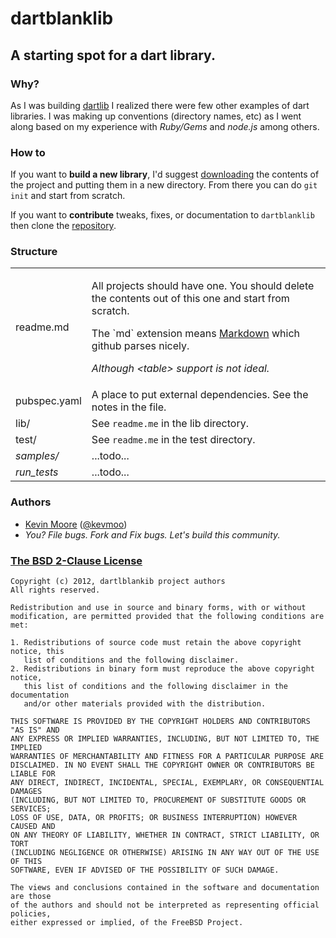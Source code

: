 # dartblanklib
## A starting spot for a dart library.

### Why?
As I was building [dartlib](https://github.com/kevmoo/dartlib) I realized there were few other examples of dart libraries. I was making up conventions (directory names, etc) as I went along based on my experience with *Ruby/Gems* and *node.js* among others.

### How to

If you want to **build a new library**, I'd suggest [downloading](https://github.com/kevmoo/dartblanklib/downloads) the contents of the project and putting them in a new directory. From there you can do `git init` and start from scratch.

If you want to **contribute** tweaks, fixes, or documentation to `dartblanklib` then clone the [repository](https://github.com/kevmoo/dartblanklib).

### Structure

<table>
  <tr>
    <td>readme.md</td>
    <td>
      <p>All projects should have one. You should delete the contents out of this one and start from scratch.</p>
      <p>The `md` extension means <a href='http://daringfireball.net/projects/markdown/'>Markdown</a> which github parses nicely.</p>
      <p><em>Although &lt;table&gt; support is not ideal.</em></p>
    </td>
  </tr>
  <tr>
    <td>pubspec.yaml</td>
    <td>A place to put external dependencies. See the notes in the file.</td>
  </tr>
  <tr>
    <td>lib/</td>
    <td>See <code>readme.me</code> in the lib directory.</td>
  </tr>
  <tr>
    <td>test/</td>
    <td>See <code>readme.me</code> in the test directory.</td>
  </tr>
  <tr>
    <td><em>samples/</em></td>
    <td>...todo...</td>
  </tr>
  <tr>
    <td><em>run_tests</em></td>
    <td>...todo...</td>
  </tr>
</table>

### Authors
 * [Kevin Moore](https://github.com/kevmoo) ([@kevmoo](http://twitter.com/kevmoo))
 * _You? File bugs. Fork and Fix bugs. Let's build this community._

### [The BSD 2-Clause License](http://www.opensource.org/licenses/bsd-license.php)

    Copyright (c) 2012, dartlblankib project authors
    All rights reserved.

    Redistribution and use in source and binary forms, with or without
    modification, are permitted provided that the following conditions are met:

    1. Redistributions of source code must retain the above copyright notice, this
       list of conditions and the following disclaimer.
    2. Redistributions in binary form must reproduce the above copyright notice,
       this list of conditions and the following disclaimer in the documentation
       and/or other materials provided with the distribution.

    THIS SOFTWARE IS PROVIDED BY THE COPYRIGHT HOLDERS AND CONTRIBUTORS "AS IS" AND
    ANY EXPRESS OR IMPLIED WARRANTIES, INCLUDING, BUT NOT LIMITED TO, THE IMPLIED
    WARRANTIES OF MERCHANTABILITY AND FITNESS FOR A PARTICULAR PURPOSE ARE
    DISCLAIMED. IN NO EVENT SHALL THE COPYRIGHT OWNER OR CONTRIBUTORS BE LIABLE FOR
    ANY DIRECT, INDIRECT, INCIDENTAL, SPECIAL, EXEMPLARY, OR CONSEQUENTIAL DAMAGES
    (INCLUDING, BUT NOT LIMITED TO, PROCUREMENT OF SUBSTITUTE GOODS OR SERVICES;
    LOSS OF USE, DATA, OR PROFITS; OR BUSINESS INTERRUPTION) HOWEVER CAUSED AND
    ON ANY THEORY OF LIABILITY, WHETHER IN CONTRACT, STRICT LIABILITY, OR TORT
    (INCLUDING NEGLIGENCE OR OTHERWISE) ARISING IN ANY WAY OUT OF THE USE OF THIS
    SOFTWARE, EVEN IF ADVISED OF THE POSSIBILITY OF SUCH DAMAGE.

    The views and conclusions contained in the software and documentation are those
    of the authors and should not be interpreted as representing official policies,
    either expressed or implied, of the FreeBSD Project.
